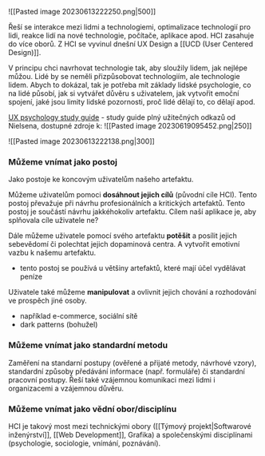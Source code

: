 ![[Pasted image 20230613222250.png|500]]

Řeší se interakce mezi lidmi a technologiemi, optimalizace technologií pro lidi, reakce lidí na nové technologie, počítače, aplikace apod. HCI zasahuje do více oborů. Z HCI se vyvinul dnešní UX Design a [[UCD (User Centered Design)]].

V principu chci navrhovat technologie tak, aby sloužily lidem, jak nejlépe můžou. Lidé by se neměli přizpůsobovat technologiím, ale technologie lidem. Abych to dokázal, tak je potřeba mít základy lidské psychologie, co na lidé působí, jak si vytvářet důvěru s uživatelem, jak vytvořit emoční spojení, jaké jsou limity lidské pozornosti, proč lidé dělají to, co dělají apod.

[UX psychology study guide](https://www.nngroup.com/articles/psychology-study-guide/) - study guide plný užitečných odkazů od Nielsena, dostupné zdroje k:
![[Pasted image 20230619095452.png|250]]

![[Pasted image 20230613222138.png|300]]

### Můžeme vnímat jako **postoj**
Jako postoje ke koncovým uživatelům našeho artefaktu. 

Můžeme uživatelům pomoci **dosáhnout jejich cílů** (původní cíle HCI). Tento postoj převažuje při návrhu profesionálních a kritických artefaktů. Tento postoj je součástí návrhu jakkéhokoliv artefaktu. Cílem naší aplikace je, aby splňovala cíle uživatele ne?

Dále můžeme uživatele pomocí svého artefaktu **potěšit** a posílit jejich sebevědomí či polechtat jejich dopaminová centra. A vytvořit emotivní vazbu k našemu artefaktu.
- tento postoj se používá u většiny artefaktů, které mají účel vydělávat peníze

Uživatele také můžeme **manipulovat** a ovlivnit jejich chování a rozhodování ve prospěch jiné osoby.
- například e-commerce, sociální sítě
- dark patterns (bohužel)

### Můžeme vnímat jako standardní metodu
Zaměření na standarní postupy (ověřené a přijaté metody, návrhové vzory), standardní způsoby předávání informace (např. formuláře) či standardní pracovní postupy.
Řeší také vzájemnou komunikaci mezi lidmi i organizacemi a vzájemnou důvěru.

### Můžeme vnímat jako vědní obor/disciplínu
HCI je takový most mezi technickými obory ([[Týmový projekt|Softwarové inženýrství]], [[Web Development]], Grafika) a společenskými disciplínami (psychologie, sociologie, vnímání, poznávání).